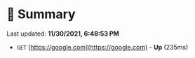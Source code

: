 # 📖 Summary
Last updated: **11/30/2021, 6:48:53 PM**

- `GET` [https://google.com](https://google.com) - **Up** (235ms)
